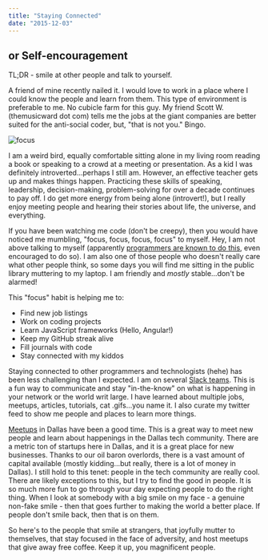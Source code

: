 ```yaml
---
title: "Staying Connected"
date: "2015-12-03"
---
```


## or Self-encouragement

TL;DR - smile at other people and talk to yourself.

A friend of mine recently nailed it. I would love to work in a place where I could know the people and learn from them. This type of environment is preferable to me. No cubicle farm for this guy. My friend Scott W. (themusicward dot com) tells me the jobs at the giant companies are better suited for the anti-social coder, but, "that is not you." Bingo.

![focus](https://res.cloudinary.com/drumsensei/image/upload/v1515863338/focus_rih1oo.png)

I am a weird bird, equally comfortable sitting alone in my living room reading a book or speaking to a crowd at a meeting or presentation. As a kid I was definitely introverted...perhaps I still am. However, an effective teacher gets up and makes things happen. Practicing these skills of speaking, leadership, decision-making, problem-solving for over a decade continues to pay off. I do get more energy from being alone (introvert!), but I really enjoy meeting people and hearing their stories about life, the universe, and everything.

If you have been watching me code (don't be creepy), then you would have noticed me mumbling, "focus, focus, focus, focus" to myself. Hey, I am not above talking to myself (apparently [programmers are known to do this](https://www.rubberduckdebugging.com/), even encouraged to do so). I am also one of those people who doesn't really care what other people think, so some days you will find me sitting in the public library muttering to my laptop. I am friendly and _mostly_ stable...don't be alarmed!

This "focus" habit is helping me to:

* Find new job listings
* Work on coding projects
* Learn JavaScript frameworks (Hello, Angular!)
* Keep my GitHub streak alive
* Fill journals with code
* Stay connected with my kiddos

Staying connected to other programmers and technologists (hehe) has been less challenging than I expected. I am on several [Slack teams](https://slack.com/). This is a fun way to communicate and stay "in-the-know" on what is happening in your network or the world writ large. I have learned about multiple jobs, meetups, articles, tutorials, cat .gifs...you name it. I also curate my twitter feed to show me people and places to learn more things.

[Meetups](https://www.meetup.com/) in Dallas have been a good time. This is a great way to meet new people and learn about happenings in the Dallas tech community. There are a metric ton of startups here in Dallas, and it is a great place for new businesses. Thanks to our oil baron overlords, there is a vast amount of capital available (mostly kidding...but really, there is a lot of money in Dallas). I still hold to this tenet: people in the tech community are really cool. There are likely exceptions to this, but I try to find the good in people. It is so much more fun to go through your day expecting people to do the right thing. When I look at somebody with a big smile on my face - a genuine non-fake smile - then that goes further to making the world a better place. If people don't smile back, then that is on them.

So here's to the people that smile at strangers, that joyfully mutter to themselves, that stay focused in the face of adversity, and host meetups that give away free coffee. Keep it up, you magnificent people.
